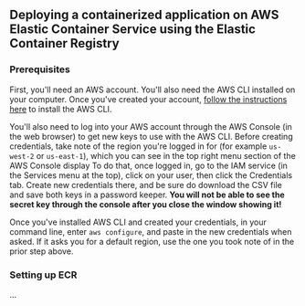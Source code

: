 ## Deploying a containerized application on AWS Elastic Container Service using the Elastic Container Registry

### Prerequisites

First, you'll need an AWS account. You'll also need the AWS CLI installed on your computer. Once you've created your account, [follow the instructions here](https://docs.aws.amazon.com/cli/latest/userguide/cli-chap-install.html) to install the AWS CLI.

You'll also need to log into your AWS account through the AWS Console (in the web browser) to get new keys to use with the AWS CLI. Before creating credentials, take note of the region you're logged in for (for example `us-west-2` or `us-east-1`), which you can see in the top right menu section of the AWS Console display To do that, once logged in, go to the IAM service (in the Services menu at the top), click on your user, then click the Credentials tab. Create new credentials there, and be sure do download the CSV file and save both keys in a password keeper. **You will not be able to see the secret key through the console after you close the window showing it!**

Once you've installed AWS CLI and created your credentials, in your command line, enter `aws configure`, and paste in the new credentials when asked. If it asks you for a default region, use the one you took note of in the prior step above.

### Setting up ECR

...
